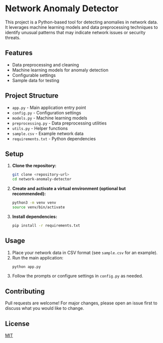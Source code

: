 # Network Anomaly Detector

This project is a Python-based tool for detecting anomalies in network data. It leverages machine learning models and data preprocessing techniques to identify unusual patterns that may indicate network issues or security threats.

## Features
- Data preprocessing and cleaning
- Machine learning models for anomaly detection
- Configurable settings
- Sample data for testing

## Project Structure
- `app.py` - Main application entry point
- `config.py` - Configuration settings
- `models.py` - Machine learning models
- `preprocessing.py` - Data preprocessing utilities
- `utils.py` - Helper functions
- `sample.csv` - Example network data
- `requirements.txt` - Python dependencies

## Setup
1. **Clone the repository:**
   ```bash
   git clone <repository-url>
   cd network-anomaly-detector
   ```
2. **Create and activate a virtual environment (optional but recommended):**
   ```bash
   python3 -m venv venv
   source venv/bin/activate
   ```
3. **Install dependencies:**
   ```bash
   pip install -r requirements.txt
   ```

## Usage
1. Place your network data in CSV format (see `sample.csv` for an example).
2. Run the main application:
   ```bash
   python app.py
   ```
3. Follow the prompts or configure settings in `config.py` as needed.

## Contributing
Pull requests are welcome! For major changes, please open an issue first to discuss what you would like to change.

## License
[MIT](LICENSE) 